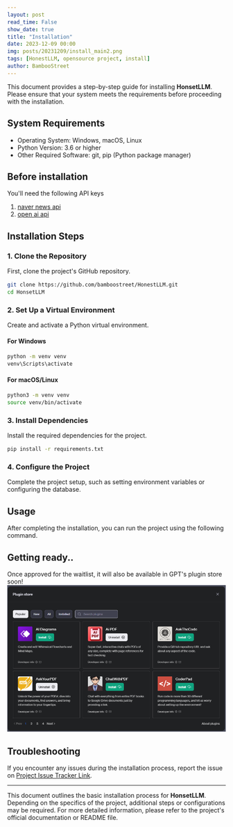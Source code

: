 ```yaml
---
layout: post
read_time: False
show_date: true
title: "Installation"
date: 2023-12-09 00:00
img: posts/20231209/install_main2.png
tags: [HonestLLM, opensource project, install]
author: BambooStreet
---
```


This document provides a step-by-step guide for installing **HonsetLLM**. Please ensure that your system meets the requirements before proceeding with the installation.

## System Requirements

- Operating System: Windows, macOS, Linux
- Python Version: 3.6 or higher
- Other Required Software: git, pip (Python package manager)

## Before installation
You'll need the following API keys
1. [naver news api](https://developers.naver.com/docs/serviceapi/search/news/news.md)
2. [open ai api](https://platform.openai.com/api-keys)

## Installation Steps

### 1. Clone the Repository

First, clone the project's GitHub repository.

```bash
git clone https://github.com/bamboostreet/HonestLLM.git
cd HonsetLLM
```

### 2. Set Up a Virtual Environment

Create and activate a Python virtual environment.

#### For Windows

```bash
python -m venv venv
venv\Scripts\activate
```


#### For macOS/Linux

```bash
python3 -m venv venv
source venv/bin/activate
```

### 3. Install Dependencies

Install the required dependencies for the project.

```bash
pip install -r requirements.txt
```


### 4. Configure the Project

Complete the project setup, such as setting environment variables or configuring the database.


## Usage

After completing the installation, you can run the project using the following command.


## Getting ready..
Once approved for the waitlist, it will also be available in GPT's plugin store soon!
![gpt_pluginstore](assets/img/posts/20231209/installation.png)


## Troubleshooting

If you encounter any issues during the installation process, report the issue on [Project Issue Tracker Link](https://bamboostreet.github.io/HonestLLM/Contact.html).


--------

This document outlines the basic installation process for **HonsetLLM**. Depending on the specifics of the project, additional steps or configurations may be required. For more detailed information, please refer to the project's official documentation or README file.
